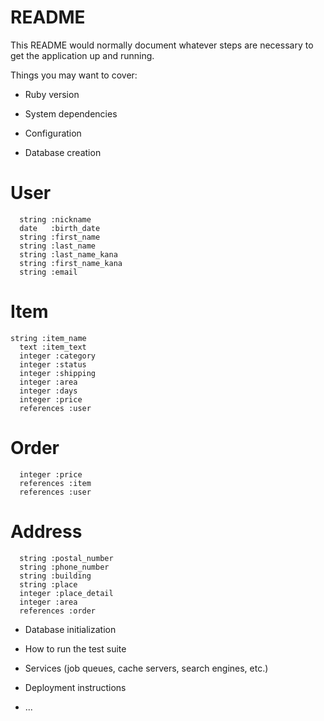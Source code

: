 # README

This README would normally document whatever steps are necessary to get the
application up and running.

Things you may want to cover:

* Ruby version

* System dependencies

* Configuration

* Database creation
# User
      string :nickname    
      date   :birth_date      
      string :first_name        
      string :last_name         
      string :last_name_kana
      string :first_name_kana
      string :email
# Item
    string :item_name
      text :item_text
      integer :category
      integer :status
      integer :shipping
      integer :area
      integer :days          
      integer :price        
      references :user
  # Order
      integer :price
      references :item
      references :user
  # Address
      string :postal_number
      string :phone_number
      string :building
      string :place
      integer :place_detail
      integer :area
      references :order
      
* Database initialization

* How to run the test suite

* Services (job queues, cache servers, search engines, etc.)

* Deployment instructions

* ...

